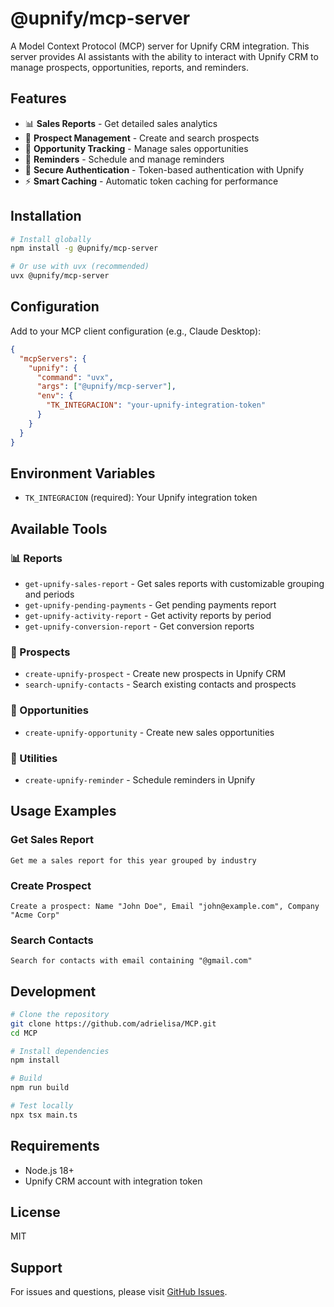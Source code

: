 # @upnify/mcp-server

A Model Context Protocol (MCP) server for Upnify CRM integration. This server provides AI assistants with the ability to interact with Upnify CRM to manage prospects, opportunities, reports, and reminders.

## Features

- 📊 **Sales Reports** - Get detailed sales analytics
- 👥 **Prospect Management** - Create and search prospects
- 💼 **Opportunity Tracking** - Manage sales opportunities
- 📅 **Reminders** - Schedule and manage reminders
- 🔐 **Secure Authentication** - Token-based authentication with Upnify
- ⚡ **Smart Caching** - Automatic token caching for performance

## Installation

```bash
# Install globally
npm install -g @upnify/mcp-server

# Or use with uvx (recommended)
uvx @upnify/mcp-server
```

## Configuration

Add to your MCP client configuration (e.g., Claude Desktop):

```json
{
  "mcpServers": {
    "upnify": {
      "command": "uvx",
      "args": ["@upnify/mcp-server"],
      "env": {
        "TK_INTEGRACION": "your-upnify-integration-token"
      }
    }
  }
}
```

## Environment Variables

- `TK_INTEGRACION` (required): Your Upnify integration token

## Available Tools

### 📊 Reports
- `get-upnify-sales-report` - Get sales reports with customizable grouping and periods
- `get-upnify-pending-payments` - Get pending payments report
- `get-upnify-activity-report` - Get activity reports by period
- `get-upnify-conversion-report` - Get conversion reports

### 👥 Prospects
- `create-upnify-prospect` - Create new prospects in Upnify CRM
- `search-upnify-contacts` - Search existing contacts and prospects

### 💼 Opportunities
- `create-upnify-opportunity` - Create new sales opportunities

### 📅 Utilities
- `create-upnify-reminder` - Schedule reminders in Upnify

## Usage Examples

### Get Sales Report
```
Get me a sales report for this year grouped by industry
```

### Create Prospect
```
Create a prospect: Name "John Doe", Email "john@example.com", Company "Acme Corp"
```

### Search Contacts
```
Search for contacts with email containing "@gmail.com"
```

## Development

```bash
# Clone the repository
git clone https://github.com/adrielisa/MCP.git
cd MCP

# Install dependencies
npm install

# Build
npm run build

# Test locally
npx tsx main.ts
```

## Requirements

- Node.js 18+
- Upnify CRM account with integration token

## License

MIT

## Support

For issues and questions, please visit [GitHub Issues](https://github.com/adrielisa/MCP/issues).